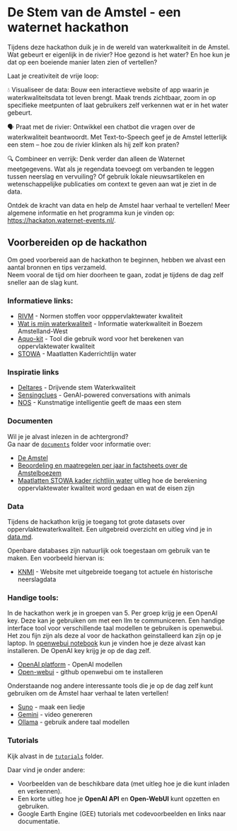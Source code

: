 # De Stem van de Amstel - een waternet hackathon

Tijdens deze hackathon duik je in de wereld van waterkwaliteit in de Amstel. Wat gebeurt er eigenlijk in de rivier? Hoe gezond is het water? En hoe kun je dat op een boeiende manier laten zien of vertellen?

Laat je creativiteit de vrije loop:

💧 Visualiseer de data: Bouw een interactieve website of app waarin je waterkwaliteitsdata tot leven brengt. Maak trends zichtbaar, zoom in op specifieke meetpunten of laat gebruikers zelf verkennen wat er in het water gebeurt.

🗣️ Praat met de rivier: Ontwikkel een chatbot die vragen over de waterkwaliteit beantwoordt. Met Text-to-Speech geef je de Amstel letterlijk een stem – hoe zou de rivier klinken als hij zelf kon praten?

🔍 Combineer en verrijk: Denk verder dan alleen de Waternet meetgegevens. Wat als je regendata toevoegt om verbanden te leggen tussen neerslag en vervuiling? Of gebruik lokale nieuwsartikelen en wetenschappelijke publicaties om context te geven aan wat je ziet in de data.

Ontdek de kracht van data en help de Amstel haar verhaal te vertellen!
Meer algemene informatie en het programma kun je vinden op: https://hackaton.waternet-events.nl/.

## Voorbereiden op de hackathon
Om goed voorbereid aan de hackathon te beginnen, hebben we alvast een aantal bronnen en tips verzameld.  
Neem vooral de tijd om hier doorheen te gaan, zodat je tijdens de dag zelf sneller aan de slag kunt.

### Informatieve links:
- [RIVM](https://rvs.rivm.nl/onderwerpen/normen/milieu/oppervlaktewater) - Normen stoffen voor opppervlaktewater kwaliteit
- [Wat is mijn waterkwaliteit](https://watismijnwaterkwaliteit.nl/gebieden/BoezemAmstelland-West) - Informatie waterkwaliteit in Boezem Amstelland-West
- [Aquo-kit](https://www.waterkwaliteitsportaal.nl/Aquo-kit) - Tool die gebruik word voor het berekenen van oppervlaktewater kwaliteit
- [STOWA](https://www.stowa.nl/publicaties/referenties-en-maatlatten-voor-natuurlijke-watertypen-voor-de-kaderrichtlijn-water-2021-2027-versie) - Maatlatten Kaderrichtlijn water

### Inspiratie links
- [Deltares](https://www.deltares.nl/nieuws/werelds-eerste-drijvende-stem-van-de-natuur-verklapt-waterkwaliteit) - Drijvende stem Waterkwaliteit
- [Sensingclues](https://www.sensingclues.org/wildchats) - GenAI-powered conversations with animals
- [NOS](https://nos.nl/regio/limburg/artikel/498094-kunstmatige-intelligentie-geeft-de-maas-een-stem) - Kunstmatige intelligentie geeft de maas een stem

### Documenten
Wil je je alvast inlezen in de achtergrond?  
Ga naar de [`documents`](./docs) folder voor informatie over:
- [De Amstel](./docs/Amstelland_Onepager.pdf)
- [Beoordeling en maatregelen per jaar in factsheets over de Amstelboezem](./docs/factsheets)
- [Maatlatten STOWA kader richtlijn water](./docs/STOWA_2018-49-Maatlatten%20v2024%20DEF.pdf) uitleg hoe de berekening oppervlaktewater kwaliteit word gedaan en wat de eisen zijn

### Data
Tijdens de hackathon krijg je toegang tot grote datasets over oppervlaktewaterkwaliteit.
Een uitgebreid overzicht en uitleg vind je in [data.md](./DATA.md).

Openbare databases zijn natuurlijk ook toegestaan om gebruik van te maken. Een voorbeeld hiervan is:
- [KNMI](https://www.knmi.nl/nederland-nu/klimatologie-metingen-en-waarnemingen) - Website met uitgebreide toegang tot actuele én historische neerslagdata

### Handige tools:
In de hackathon werk je in groepen van 5. Per groep krijg je een OpenAI key. Deze kan je gebruiken om met een llm te communiceren. Een handige interface tool voor verschillende taal modellen te gebruiken is openwebui. Het zou fijn zijn als deze al voor de hackathon geinstalleerd kan zijn op je laptop. In [openwebui notebook](./docs/openai%20keys%20en%20open%20webui.pdf) kun je vinden hoe je deze alvast kan installeren. De OpenAI key krijg je op de dag zelf.

- [OpenAI platform](https://platform.OpenAI.com/docs/overview) - OpenAI modellen
- [Open-webui](https://github.com/open-webui/open-webui) - github openwebui om te installeren

Onderstaande nog andere interessante tools die je op de dag zelf kunt gebruiken om de Amstel haar verhaal te laten vertellen!
- [Suno](https://suno.com/home) - maak een liedje 
- [Gemini](https://gemini.google/overview/video-generation/) - video genereren
- [Ollama](https://ollama.com/) - gebruik andere taal modellen

### Tutorials
Kijk alvast in de [`tutorials`](./tutorials) folder.  

Daar vind je onder andere:
- Voorbeelden van de beschikbare data (met uitleg hoe je die kunt inladen en verkennen).  
- Een korte uitleg hoe je **OpenAI API** en **Open-WebUI** kunt opzetten en gebruiken.  
- Google Earth Engine (GEE) tutorials met codevoorbeelden en links naar documentatie.  
